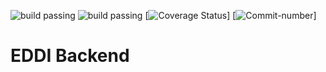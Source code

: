 ![build passing](https://badgen.net/badge/version/3.15.0/blue)
![build passing](https://badgen.net/badge/coverage/78.11%25/green)
[![Coverage Status][coveralls-src]]
[![Commit-number][commit]]

[coveralls-src]: https://badgen.net/github/checks/testHTI/htiTest/develop

[commit]: https://badgen.net/github/last-commit/testHTI/htiTest/develop

# EDDI Backend
